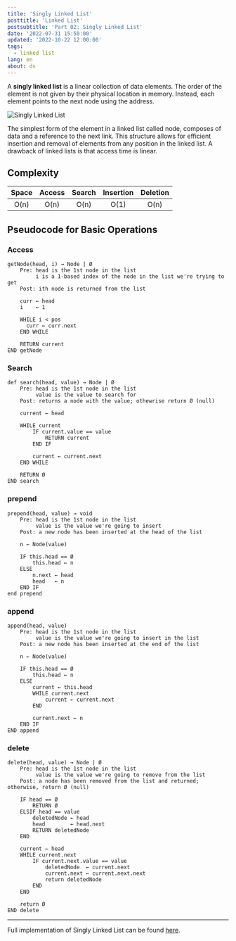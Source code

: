 ```yaml
---
title: 'Singly Linked List'
posttitle: 'Linked List'
postsubtitle: 'Part 02: Singly Linked List'
date: '2022-07-31 15:50:00'
updated: '2022-10-22 12:00:00'
tags:
  - linked list
lang: en
about: ds
---
```


A **singly linked list** is a linear collection of data elements. The order of the element is not given by their physical location in memory. Instead, each element points to the next node using the address.

![Singly Linked List](/images/posts/linked-list/singly-linked-list.svg)

The simplest form of the element in a linked list called node, composes of data and a reference to the next link. This structure allows for efficient insertion and removal of elements from any position in the linked list. A drawback of linked lists is that access time is linear.

## Complexity

| Space | Access | Search | Insertion | Deletion |
| :---: | :----: | :----: | :-------: | :------: |
| O(n)  |  O(n)  |  O(n)  |   O(1)    |   O(n)   |

## Pseudocode for Basic Operations

### Access

```text
getNode(head, i) → Node | Ø
    Pre: head is the 1st node in the list
         i is a 1-based index of the node in the list we're trying to get
    Post: ith node is returned from the list

    curr ← head
    i    ← 1

    WHILE i < pos
      curr ← curr.next
    END WHILE

    RETURN current
END getNode
```

### Search

```text
def search(head, value) → Node | Ø
    Pre: head is the 1st node in the list
         value is the value to search for
    Post: returns a node with the value; othewrise return Ø (null)

    current ← head

    WHILE current
        IF current.value == value
            RETURN current
        END IF

        current ← current.next
    END WHILE

    RETURN Ø
END search
```

### prepend

```text
prepend(head, value) → void
    Pre: head is the 1st node in the list
         value is the value we're going to insert
    Post: a new node has been inserted at the head of the list

    n ← Node(value)

    IF this.head == Ø
        this.head ← n
    ELSE
        n.next ← head
        head   ← n
    END IF
end prepend
```

### append

```text
append(head, value)
    Pre: head is the 1st node in the list
         value is the value we're going to insert in the list
    Post: a new node has been inserted at the end of the list

    n ← Node(value)

    IF this.head == Ø
        this.head ← n
    ELSE
        current ← this.head
        WHILE current.next
            current ← current.next
        END

        current.next ← n
    END IF
END append
```

### delete

```text
delete(head, value) → Node | Ø
    Pre: head is the 1st node in the list
         value is the value we're going to remove from the list
    Post: a node has been removed from the list and returned; otherwise, return Ø (null)

    IF head == Ø
        RETURN Ø
    ELSIF head == value
        deletedNode ← head
        head        ← head.next
        RETURN deletedNode
    END

    current ← head
    WHILE current.next
        IF current.next.value == value
            deletedNode  ← current.next
            current.next ← current.next.next
            return deletedNode
        END
    END

    return Ø
END delete
```

---

Full implementation of Singly Linked List can be found [here](https://github.com/rolemadelen/DataStructures-and-Algorithms/blob/main/src/data-structures/linked-list/LinkedList.ts).
